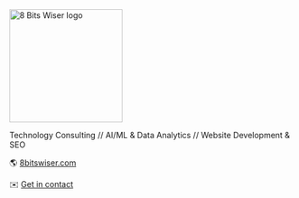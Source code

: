 <img src="https://8bitswiser.com/8-bits-wiser.svg" alt="8 Bits Wiser logo" width="200"/>


Technology Consulting // AI/ML & Data Analytics // Website Development & SEO


🌎 [8bitswiser.com](https://8bitswiser.com/)

✉️ [Get in contact](contact@8bitswiser.com)



